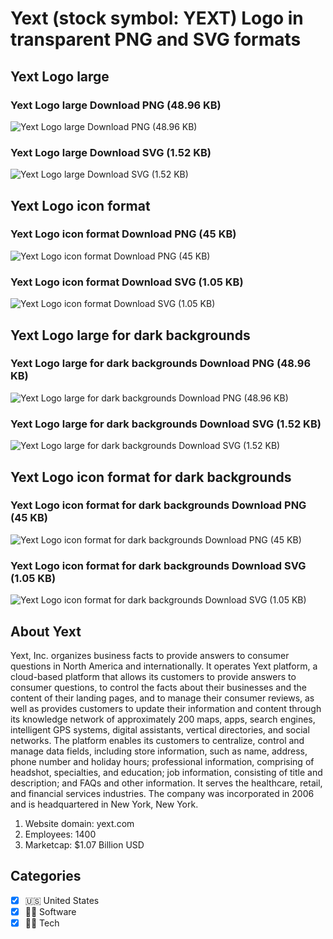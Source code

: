 # Yext (stock symbol: YEXT) Logo in transparent PNG and SVG formats

## Yext Logo large

### Yext Logo large Download PNG (48.96 KB)

![Yext Logo large Download PNG (48.96 KB)](/img/orig/YEXT_BIG-19bc7630.png)

### Yext Logo large Download SVG (1.52 KB)

![Yext Logo large Download SVG (1.52 KB)](/img/orig/YEXT_BIG-38089a15.svg)

## Yext Logo icon format

### Yext Logo icon format Download PNG (45 KB)

![Yext Logo icon format Download PNG (45 KB)](/img/orig/YEXT-5dd101b8.png)

### Yext Logo icon format Download SVG (1.05 KB)

![Yext Logo icon format Download SVG (1.05 KB)](/img/orig/YEXT-5d4485f6.svg)

## Yext Logo large for dark backgrounds

### Yext Logo large for dark backgrounds Download PNG (48.96 KB)

![Yext Logo large for dark backgrounds Download PNG (48.96 KB)](/img/orig/YEXT_BIG.D-3a1ec5e2.png)

### Yext Logo large for dark backgrounds Download SVG (1.52 KB)

![Yext Logo large for dark backgrounds Download SVG (1.52 KB)](/img/orig/YEXT_BIG.D-119b67e4.svg)

## Yext Logo icon format for dark backgrounds

### Yext Logo icon format for dark backgrounds Download PNG (45 KB)

![Yext Logo icon format for dark backgrounds Download PNG (45 KB)](/img/orig/YEXT.D-51c28271.png)

### Yext Logo icon format for dark backgrounds Download SVG (1.05 KB)

![Yext Logo icon format for dark backgrounds Download SVG (1.05 KB)](/img/orig/YEXT.D-a6923ce3.svg)

## About Yext

Yext, Inc. organizes business facts to provide answers to consumer questions in North America and internationally. It operates Yext platform, a cloud-based platform that allows its customers to provide answers to consumer questions, to control the facts about their businesses and the content of their landing pages, and to manage their consumer reviews, as well as provides customers to update their information and content through its knowledge network of approximately 200 maps, apps, search engines, intelligent GPS systems, digital assistants, vertical directories, and social networks. The platform enables its customers to centralize, control and manage data fields, including store information, such as name, address, phone number and holiday hours; professional information, comprising of headshot, specialties, and education; job information, consisting of title and description; and FAQs and other information. It serves the healthcare, retail, and financial services industries. The company was incorporated in 2006 and is headquartered in New York, New York.

1. Website domain: yext.com
2. Employees: 1400
3. Marketcap: $1.07 Billion USD


## Categories
- [x] 🇺🇸 United States
- [x] 👨‍💻 Software
- [x] 👩‍💻 Tech
